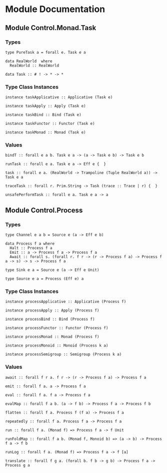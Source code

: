 # Module Documentation

## Module Control.Monad.Task

### Types

    type PureTask a = forall e. Task e a

    data RealWorld  where
      RealWorld :: RealWorld 

    data Task :: # ! -> * -> *


### Type Class Instances

    instance taskApplicative :: Applicative (Task e)

    instance taskApply :: Apply (Task e)

    instance taskBind :: Bind (Task e)

    instance taskFunctor :: Functor (Task e)

    instance taskMonad :: Monad (Task e)


### Values

    bindT :: forall e a b. Task e a -> (a -> Task e b) -> Task e b

    runTask :: forall e a. Task e a -> Eff e {  }

    task :: forall e a. (RealWorld -> Trampoline (Tuple RealWorld a)) -> Task e a

    traceTask :: forall r. Prim.String -> Task (trace :: Trace | r) {  }

    unsafePerformTask :: forall e a. Task e a -> a


## Module Control.Process

### Types

    type Channel e a b = Source e (a -> Eff e b)

    data Process f a where
      Halt :: Process f a
      Emit :: a -> Process f a -> Process f a
      Await :: forall s. (forall r. f r -> (r -> Process f a) -> Process f a -> s) -> s -> Process f a

    type Sink e a = Source e (a -> Eff e Unit)

    type Source e a = Process (Eff e) a


### Type Class Instances

    instance processApplicative :: Applicative (Process f)

    instance processApply :: Apply (Process f)

    instance processBind :: Bind (Process f)

    instance processFunctor :: Functor (Process f)

    instance processMonad :: Monad (Process f)

    instance processMonoid :: Monoid (Process k a)

    instance processSemigroup :: Semigroup (Process k a)


### Values

    await :: forall f r a. f r -> (r -> Process f a) -> Process f a

    emit :: forall f a. a -> Process f a

    eval :: forall f a. f a -> Process f a

    evalMap :: forall f a b. (a -> f b) -> Process f a -> Process f b

    flatten :: forall f a. Process f (f a) -> Process f a

    repeatedly :: forall f a. Process f a -> Process f a

    run :: forall f a. (Monad f) => Process f a -> f Unit

    runFoldMap :: forall f a b. (Monad f, Monoid b) => (a -> b) -> Process f a -> f b

    runLog :: forall f a. (Monad f) => Process f a -> f [a]

    translate :: forall f g a. (forall b. f b -> g b) -> Process f a -> Process g a